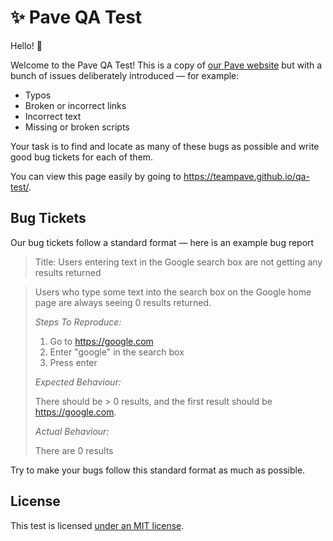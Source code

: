 # ✨ Pave QA Test

Hello! 👋

Welcome to the Pave QA Test! This is a copy of [our Pave website](https://wwwpaveapp.com/) but with a bunch of issues deliberately introduced — for example:

- Typos
- Broken or incorrect links
- Incorrect text
- Missing or broken scripts

Your task is to find and locate as many of these bugs as possible and write good bug tickets for each of them.

You can view this page easily by going to https://teampave.github.io/qa-test/.

## Bug Tickets

Our bug tickets follow a standard format — here is an example bug report

> Title: Users entering text in the Google search box are not getting any results returned

> Users who type some text into the search box on the Google home page are always seeing 0 results returned.
>
> _Steps To Reproduce:_
>
> 1. Go to https://google.com
> 2. Enter "google" in the search box
> 3. Press enter
>
> _Expected Behaviour:_
>
> There should be > 0 results, and the first result should be https://google.com.
>
> _Actual Behaviour:_
>
> There are 0 results

Try to make your bugs follow this standard format as much as possible.

## License

This test is licensed [under an MIT license](LICENSE.md).
